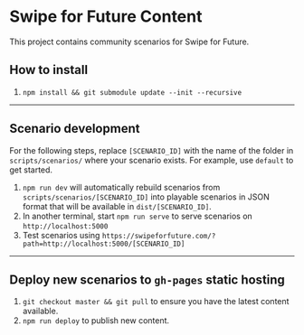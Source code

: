# Swipe for Future Content

This project contains community scenarios for Swipe for Future.

## How to install

1. `npm install && git submodule update --init --recursive`

---

## Scenario development

For the following steps, replace `[SCENARIO_ID]` with the name of the folder in `scripts/scenarios/` where your scenario exists. For example, use `default` to get started.

1. `npm run dev` will automatically rebuild scenarios from `scripts/scenarios/[SCENARIO_ID]` into playable scenarios in JSON format that will be available in `dist/[SCENARIO_ID]`.
2. In another terminal, start `npm run serve` to serve scenarios on `http://localhost:5000`
3. Test scenarios using `https://swipeforfuture.com/?path=http://localhost:5000/[SCENARIO_ID]`

---

## Deploy new scenarios to `gh-pages` static hosting

1. `git checkout master && git pull` to ensure you have the latest content available.
2. `npm run deploy` to publish new content.
